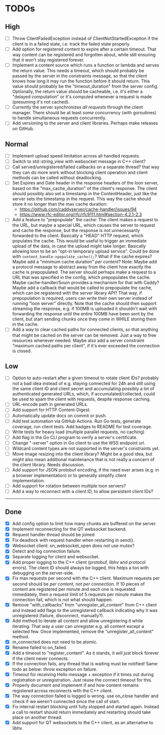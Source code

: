 # TODOs

## High

- [ ] Throw ClientFailedException instead of ClientNotStartedException
    if the client is in a failed state,
    i.e. track the failed state properly.
- [ ] Add option for registered content to expire after a certain timeout.
    That way content can be registered and forgotten about,
    while still ensuring that it won't stay registered forever.
- [ ] Implement a content source which runs a function or lambda
    and serves the return value.
    This needs a timeout, which should probably be passed by the server
    in the constraints message, so that the client knows how long
    it may run the function before it should return.
    This value should probably be the "timeout_duration" from the server config.
    Optionally, the return value should be cacheable,
    i.e. it's either a "delayed computation"
    or it's computed whenever a request is made (presuming it's not cached).
- [ ] Currently the server synchronizes *all requests*
    through the client manager.
    There should be at least *some* concurrency (with goroutines)
    to handle simultaneous requests concurrently.
- [ ] Add versioning to the server and client libraries.
    Perhaps make releases on GitHub.

## Normal

- [ ] Implement upload speed limitation across all handled requests.
- [ ] Switch to std::string_view with websocket message in C++ client?
- [ ] Call served/unregistered/failed callbacks on a separate thread?
    that way they can do more work without blocking client operation
    and client methods can be called without deadlocking.
- [ ] Set Expires and Date header in the response headers of the loon server,
    based on the "max_cache_duration" of the client's response.
    The client should possibly also set a timestamp in the ContentHeader,
    just like the server sets the timestamp in the request.
    This way the cache should store it no longer than the max cache duration:
    - https://github.com/caddyserver/cache-handler/issues/94
    - https://www.rfc-editor.org/rfc/rfc9111.html#section-4.2.1-2.3
- [ ] Add a feature to "prepopulate" the cache:
    The client makes a request to the URL, but maybe a special URL,
    which causes the server to request and cache the response,
    but the response is not unnecessarily forwarded to the client.
    Basically a "HEAD" HTTP request, which populates the cache.
    This would be useful to trigger an immediate upload of the data,
    in case the upload might take longer.
    Basically allowing loon to be an "opt-in temporary upload service".
    Could be done with `content_handle->populate_cache();`?
    What if the cache expires?
    Maybe add a "minimum cache duration" *per content*?
    Note: Maybe add a protocol message to abstract away from the client
    how exactly the cache is prepopulated.
    The server should perhaps make a request to a URL
    that was specified in the config, which prepopulates the cache.
    Maybe cache-handler/Souin provides a mechanism for that with Caddy?
    Maybe add a callback that would be called to prepopulate the cache,
    which can be registered with the server library API?
    That way, if prepopulation is required, users can write their own server
    instead of running "loon server" directly.
    Note that the cache should then support streaming the response,
    e.g. if 100MB is uploaded it shouldn't wait with forwarding the response
    until the entire 100MB have been sent by the client,
    but start sending chunks once they come in WHILE storing them in the cache.
- [ ] Add a way to clear cached paths for connected clients,
    so that anything that might be cached on the server can be removed.
    Just a way to free resources whenever needed.
    Maybe also add a server constraint "maximum cached paths per client",
    if it's ever exceeded the connection is closed.

## Low

- [ ] Option to auto-restart after a given timeout to rotate client IDs?
    probably not a bad idea instead of e.g. staying connected for 24h
    and still using the same client ID and client secret
    and accumulating possibly a lot of authenticated generated URLs,
    which, if accumulated/collected, could be used to spam the client
    with requests, despite response caching.
- [ ] URL-encode path in generated URLs.
- [ ] Add support for HTTP Content-Digest.
- [ ] Automatically update docs on commit or push.
- [ ] Add test automation via GitHub Actions.
    Run Go tests, generate coverage, run client tests.
    Add badges to README for test coverage.
- [ ] Write tests for heavy load (multiple parallel requests, no caching)
- [ ] Add flag in the Go CLI program to verify a server's certificate.
- [ ] Change "-server" option in Go client to use the WSS endpoint url.
- [ ] Wildcard content types are not supported in the server's constraints yet.
- [ ] Move image resizing into the client library?
    Might be a good idea, but might also mean additional maintenance
    that is not really a concern of the client library.
    Needs discussion.
- [ ] Add support for JSON protobuf encoding, if the need ever arises
    (e.g. in a browser implementation)
    or to generally simplify client implementation.
- [ ] Add support for rotation between multiple loon servers?
- [ ] Add a way to reconnect with a client ID,
    to allow persistent client IDs?

---

## Done

- [x] Add config option to limit how many chunks are buffered on the server.
- [x] Implement reconnecting for the QT websocket backend.
- [x] Request handler thread should be joined
- [x] Fix deadlock with request handler when restarting in send().
- [x] Websocket client: on_websocket_open does not use mutex?
- [x] Detect and log connection failure.
- [x] Separate logging for client and websocket.
- [x] Add proper logging to the C++ client
    (protobuf, libhv and protocol errors).
    The client ID should always be logged,
    this helps a ton with debugging on the server-side.
- [x] Fix max requests per second with the C++ client.
    Maximum requests per second should be *per content*,
    not *per connection*.
    If 10 pieces of content are registered per minute
    and each one is requested immediately,
    then a request limit of 5 requests per minute makes the connection fail,
    which is not what should happen.
- [x] Remove "with_callbacks" from "unregister_all_content" from C++ client
    and instead add flags to the unregistered callback
    indicating why it was unregistered (failure, disconnect, manually?).
- [x] Add method to iterate all content
    and allow unregistering it while iterating.
    That way a user can unregister e.g. all content except a selected few.
    Once implemented, remove the "unregister_all_content" method.
- [x] m_connected does not need to be atomic.
- [x] Rename failed to on_failed.
- [x] Add a timeout to "register_content".
    As it stands, it will just block forever if the client never connects.
- [x] If the connection fails, any thread that is waiting must be notified!
    Same todo as below: throw exception on failure.
- [x] Timeout for receiving Hello message
    \+ exception if it times out during registration or unregistration.
    Just reuse the connect timeout for this.
- [x] Properly document and implement if and how
    content remains registered across reconnects with the C++ client.
- [x] The way connection failed is logged is wrong. use on_close handler
    and check if we weren't connected since the call of start.
- [x] Fix internal restart blocking until fully stopped and started again.
    Instead a call to restart should return immediately
    and restarting should take place on another thread.
- [x] Add support for QT websockets to the C++ client,
    as an alternative to libhv.
